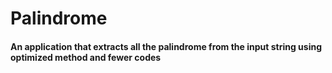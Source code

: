 # Palindrome
#### An application that extracts all the palindrome from the input string using optimized method and fewer codes
